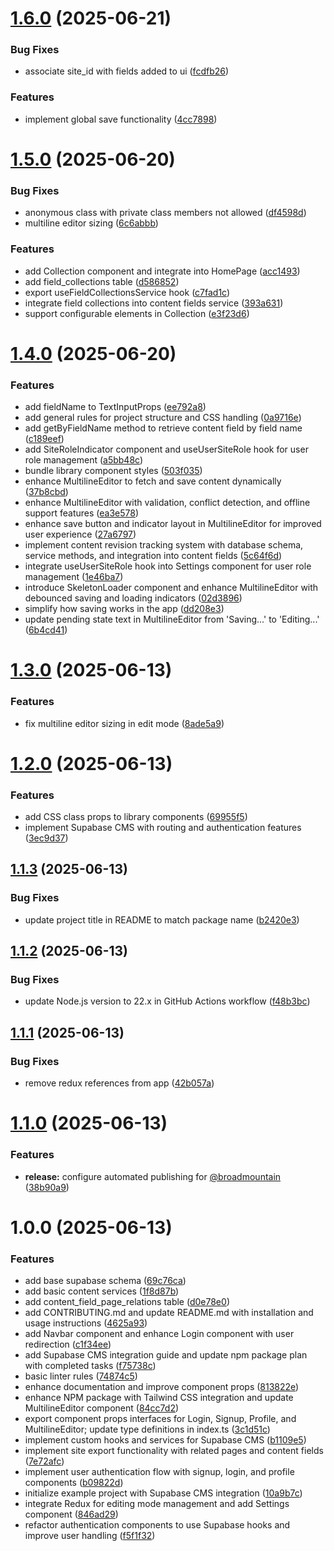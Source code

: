 # [1.6.0](https://github.com/broadmountaindigital/supabase-cms-react/compare/v1.5.0...v1.6.0) (2025-06-21)


### Bug Fixes

* associate site_id with fields added to ui ([fcdfb26](https://github.com/broadmountaindigital/supabase-cms-react/commit/fcdfb26bf7f4afaafbc6577cf1fd813480230565))


### Features

* implement global save functionality ([4cc7898](https://github.com/broadmountaindigital/supabase-cms-react/commit/4cc7898fc5cd639203cf5f752b3d37198bf4742a))

# [1.5.0](https://github.com/broadmountaindigital/supabase-cms-react/compare/v1.4.0...v1.5.0) (2025-06-20)


### Bug Fixes

* anonymous class with private class members not allowed ([df4598d](https://github.com/broadmountaindigital/supabase-cms-react/commit/df4598d1e31c9d92927d8430d5ac876e3d46901e))
* multiline editor sizing ([6c6abbb](https://github.com/broadmountaindigital/supabase-cms-react/commit/6c6abbbd32f660ecdddd95b99b9284d03d286f81))


### Features

* add Collection component and integrate into HomePage ([acc1493](https://github.com/broadmountaindigital/supabase-cms-react/commit/acc1493b80000f1a3e4c3207919ad3797b3b8284))
* add field_collections table ([d586852](https://github.com/broadmountaindigital/supabase-cms-react/commit/d586852cb054abcbbb066d980b9dc77f77220e34))
* export useFieldCollectionsService hook ([c7fad1c](https://github.com/broadmountaindigital/supabase-cms-react/commit/c7fad1ccbc463e94da63ef1b27b7dbb53228934f))
* integrate field collections into content fields service ([393a631](https://github.com/broadmountaindigital/supabase-cms-react/commit/393a63153b19fddb34b41c9530158fce5b1aaa1a))
* support configurable elements in Collection ([e3f23d6](https://github.com/broadmountaindigital/supabase-cms-react/commit/e3f23d69f0b9501acb0206f56d43da6bb625b418))

# [1.4.0](https://github.com/broadmountaindigital/supabase-cms-react/compare/v1.3.0...v1.4.0) (2025-06-20)


### Features

* add fieldName to TextInputProps ([ee792a8](https://github.com/broadmountaindigital/supabase-cms-react/commit/ee792a8a14aef5f14be7e899aea1b53810ccbac9))
* add general rules for project structure and CSS handling ([0a9716e](https://github.com/broadmountaindigital/supabase-cms-react/commit/0a9716e0365f686894e94e768ea0673a8f53a7c4))
* add getByFieldName method to retrieve content field by field name ([c189eef](https://github.com/broadmountaindigital/supabase-cms-react/commit/c189eefaec8a72f748fbb09ff0e5b8ebe2f9976f))
* add SiteRoleIndicator component and useUserSiteRole hook for user role management ([a5bb48c](https://github.com/broadmountaindigital/supabase-cms-react/commit/a5bb48c7bd5b8bbd5f0496cea2b3a0621d4fa7c0))
* bundle library component styles ([503f035](https://github.com/broadmountaindigital/supabase-cms-react/commit/503f035754e8f631ce61964399a7cba677c85399))
* enhance MultilineEditor to fetch and save content dynamically ([37b8cbd](https://github.com/broadmountaindigital/supabase-cms-react/commit/37b8cbd2f7b0bd4a33d6689ceb60321f017f6e83))
* enhance MultilineEditor with validation, conflict detection, and offline support features ([ea3e578](https://github.com/broadmountaindigital/supabase-cms-react/commit/ea3e578e40694769cdc4adb31b79cb84e61c8c23))
* enhance save button and indicator layout in MultilineEditor for improved user experience ([27a6797](https://github.com/broadmountaindigital/supabase-cms-react/commit/27a679744b92048ddf958002bd7c37f8cfd15add))
* implement content revision tracking system with database schema, service methods, and integration into content fields ([5c64f6d](https://github.com/broadmountaindigital/supabase-cms-react/commit/5c64f6db8a15fa85d06248092bdf9ee04549a84c))
* integrate useUserSiteRole hook into Settings component for user role management ([1e46ba7](https://github.com/broadmountaindigital/supabase-cms-react/commit/1e46ba7aa79bacaab0f0d513b1b5c3717bf88a32))
* introduce SkeletonLoader component and enhance MultilineEditor with debounced saving and loading indicators ([02d3896](https://github.com/broadmountaindigital/supabase-cms-react/commit/02d3896138ad5629ca908926b8766208e0082ca5))
* simplify how saving works in the app ([dd208e3](https://github.com/broadmountaindigital/supabase-cms-react/commit/dd208e38f949f280d7f6dcdccafc30260e2c5c3b))
* update pending state text in MultilineEditor from 'Saving...' to 'Editing...' ([6b4cd41](https://github.com/broadmountaindigital/supabase-cms-react/commit/6b4cd417d14bfffd1dd37a07444a374f5e640d05))

# [1.3.0](https://github.com/broadmountaindigital/supabase-cms-react/compare/v1.2.0...v1.3.0) (2025-06-13)


### Features

* fix multiline editor sizing in edit mode ([8ade5a9](https://github.com/broadmountaindigital/supabase-cms-react/commit/8ade5a94ce1353b26e5181f43eb7c5fe9a4aac3c))

# [1.2.0](https://github.com/broadmountaindigital/supabase-cms-react/compare/v1.1.3...v1.2.0) (2025-06-13)


### Features

* add CSS class props to library components ([69955f5](https://github.com/broadmountaindigital/supabase-cms-react/commit/69955f58d096d121b9f679a0b051c0c2d3a9be5a))
* implement Supabase CMS with routing and authentication features ([3ec9d37](https://github.com/broadmountaindigital/supabase-cms-react/commit/3ec9d3730a8eb20f329e3cdf3341f1e56b2ea58f))

## [1.1.3](https://github.com/broadmountaindigital/supabase-cms-react/compare/v1.1.2...v1.1.3) (2025-06-13)


### Bug Fixes

* update project title in README to match package name ([b2420e3](https://github.com/broadmountaindigital/supabase-cms-react/commit/b2420e31067eb5c7b2ae83c9de6992be84381a35))

## [1.1.2](https://github.com/broadmountaindigital/a-supabase-cms/compare/v1.1.1...v1.1.2) (2025-06-13)

### Bug Fixes

- update Node.js version to 22.x in GitHub Actions workflow ([f48b3bc](https://github.com/broadmountaindigital/a-supabase-cms/commit/f48b3bc33bebf5e105a0fd0d2f1feef75bef0569))

## [1.1.1](https://github.com/broadmountaindigital/a-supabase-cms/compare/v1.1.0...v1.1.1) (2025-06-13)

### Bug Fixes

- remove redux references from app ([42b057a](https://github.com/broadmountaindigital/a-supabase-cms/commit/42b057a28f1f0699455d240689ea7b153566d906))

# [1.1.0](https://github.com/broadmountaindigital/a-supabase-cms/compare/v1.0.0...v1.1.0) (2025-06-13)

### Features

- **release:** configure automated publishing for [@broadmountain](https://github.com/broadmountain) ([38b90a9](https://github.com/broadmountaindigital/a-supabase-cms/commit/38b90a9beadea982819e555cbce4b657dd0d984c))

# 1.0.0 (2025-06-13)

### Features

- add base supabase schema ([69c76ca](https://github.com/broadmountaindigital/a-supabase-cms/commit/69c76ca9f81e237701f013816f87d448c80e6647))
- add basic content services ([1f8d87b](https://github.com/broadmountaindigital/a-supabase-cms/commit/1f8d87b678083567ad6d8bc6b24c9f6b1a5c83be))
- add content_field_page_relations table ([d0e78e0](https://github.com/broadmountaindigital/a-supabase-cms/commit/d0e78e054d36f8ea417da8200fb0d4090bedd674))
- add CONTRIBUTING.md and update README.md with installation and usage instructions ([4625a93](https://github.com/broadmountaindigital/a-supabase-cms/commit/4625a9319af21e737b1d7b7ee3c5541d392aee15))
- add Navbar component and enhance Login component with user redirection ([c1f34ee](https://github.com/broadmountaindigital/a-supabase-cms/commit/c1f34ee82ca7a809e13f759d131103493fe62572))
- add Supabase CMS integration guide and update npm package plan with completed tasks ([f75738c](https://github.com/broadmountaindigital/a-supabase-cms/commit/f75738cd24eea92a3154425f17d8c82819935092))
- basic linter rules ([74874c5](https://github.com/broadmountaindigital/a-supabase-cms/commit/74874c5d9da1f59b17991f76b663a2371cf06adb))
- enhance documentation and improve component props ([813822e](https://github.com/broadmountaindigital/a-supabase-cms/commit/813822ebff0bc81ae086bf47935c49cadcf9c7ef))
- enhance NPM package with Tailwind CSS integration and update MultilineEditor component ([84cc7d2](https://github.com/broadmountaindigital/a-supabase-cms/commit/84cc7d28871a27a9103e74edcc363a0d46cf2638))
- export component props interfaces for Login, Signup, Profile, and MultilineEditor; update type definitions in index.ts ([3c1d51c](https://github.com/broadmountaindigital/a-supabase-cms/commit/3c1d51c020b1106b6a5b6c47da177c23e64f9534))
- implement custom hooks and services for Supabase CMS ([b1109e5](https://github.com/broadmountaindigital/a-supabase-cms/commit/b1109e5b84d1ba24afdaf407fc08b8da3f38fc5d))
- implement site export functionality with related pages and content fields ([7e72afc](https://github.com/broadmountaindigital/a-supabase-cms/commit/7e72afcb9932da464a459c87e3512f4e65b79e68))
- implement user authentication flow with signup, login, and profile components ([b09822d](https://github.com/broadmountaindigital/a-supabase-cms/commit/b09822d31319783a3b3ae70657fb51f5f7df8c8d))
- initialize example project with Supabase CMS integration ([10a9b7c](https://github.com/broadmountaindigital/a-supabase-cms/commit/10a9b7c045bcf416b1da59ba4335a8325edb8979))
- integrate Redux for editing mode management and add Settings component ([846ad29](https://github.com/broadmountaindigital/a-supabase-cms/commit/846ad2975f5277f60575055aa1125bb56e491b1b))
- refactor authentication components to use Supabase hooks and improve user handling ([f5f1f32](https://github.com/broadmountaindigital/a-supabase-cms/commit/f5f1f321eb61fe05fb9027d38ce035798ae41742))
